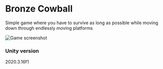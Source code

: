 # Bronze Cowball
Simple game where you have to survive as long as possible while moving down through endlessly moving platforms

![Game screenshot](img/screenshot.png?raw=true)

### Unity version
2020.3.16f1